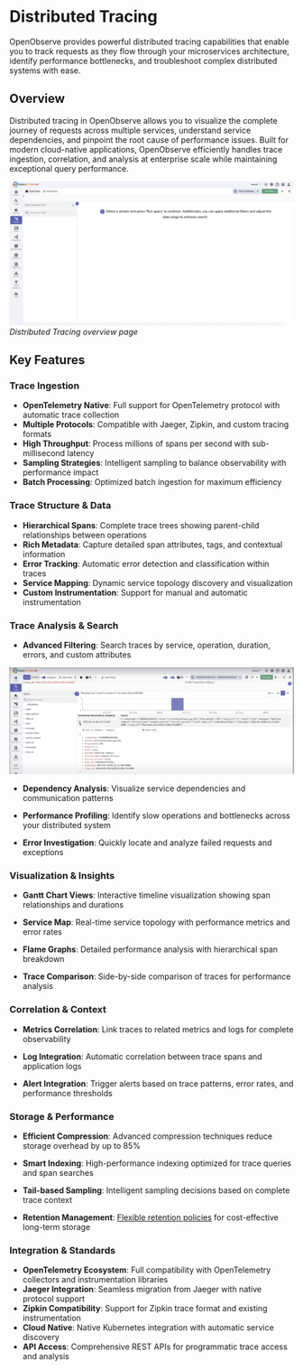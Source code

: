 # Distributed Tracing

OpenObserve provides powerful distributed tracing capabilities that enable you to track requests as they flow through your microservices architecture, identify performance bottlenecks, and troubleshoot complex distributed systems with ease.

## Overview

Distributed tracing in OpenObserve allows you to visualize the complete journey of requests across multiple services, understand service dependencies, and pinpoint the root cause of performance issues. Built for modern cloud-native applications, OpenObserve efficiently handles trace ingestion, correlation, and analysis at enterprise scale while maintaining exceptional query performance.

![Tracing Page](../images/features/tracing-page.png)
*Distributed Tracing overview page*

## Key Features

### Trace Ingestion
- **OpenTelemetry Native**: Full support for OpenTelemetry protocol with automatic trace collection
- **Multiple Protocols**: Compatible with Jaeger, Zipkin, and custom tracing formats
- **High Throughput**: Process millions of spans per second with sub-millisecond latency
- **Sampling Strategies**: Intelligent sampling to balance observability with performance impact
- **Batch Processing**: Optimized batch ingestion for maximum efficiency

### Trace Structure & Data
- **Hierarchical Spans**: Complete trace trees showing parent-child relationships between operations
- **Rich Metadata**: Capture detailed span attributes, tags, and contextual information
- **Error Tracking**: Automatic error detection and classification within traces
- **Service Mapping**: Dynamic service topology discovery and visualization
- **Custom Instrumentation**: Support for manual and automatic instrumentation

### Trace Analysis & Search

- **Advanced Filtering**: Search traces by service, operation, duration, errors, and custom attributes

![Trace Search](../images/features/trace-search.png)

- **Dependency Analysis**: Visualize service dependencies and communication patterns

- **Performance Profiling**: Identify slow operations and bottlenecks across your distributed system

- **Error Investigation**: Quickly locate and analyze failed requests and exceptions

### Visualization & Insights

- **Gantt Chart Views**: Interactive timeline visualization showing span relationships and durations

- **Service Map**: Real-time service topology with performance metrics and error rates

- **Flame Graphs**: Detailed performance analysis with hierarchical span breakdown

- **Trace Comparison**: Side-by-side comparison of traces for performance analysis

### Correlation & Context

- **Metrics Correlation**: Link traces to related metrics and logs for complete observability

- **Log Integration**: Automatic correlation between trace spans and application logs

- **Alert Integration**: Trigger alerts based on trace patterns, error rates, and performance thresholds

### Storage & Performance

- **Efficient Compression**: Advanced compression techniques reduce storage overhead by up to 85%

- **Smart Indexing**: High-performance indexing optimized for trace queries and span searches

- **Tail-based Sampling**: Intelligent sampling decisions based on complete trace context

- **Retention Management**: [Flexible retention policies](../user-guide/streams/extended-retention.md) for cost-effective long-term storage

### Integration & Standards
- **OpenTelemetry Ecosystem**: Full compatibility with OpenTelemetry collectors and instrumentation libraries
- **Jaeger Integration**: Seamless migration from Jaeger with native protocol support
- **Zipkin Compatibility**: Support for Zipkin trace format and existing instrumentation
- **Cloud Native**: Native Kubernetes integration with automatic service discovery
- **API Access**: Comprehensive REST APIs for programmatic trace access and analysis
